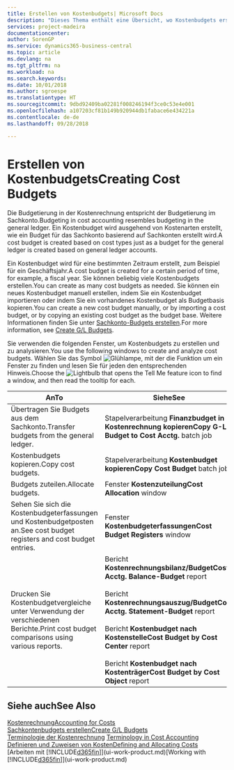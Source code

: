 ```yaml
---
title: Erstellen von Kostenbudgets| Microsoft Docs
description: "Dieses Thema enthält eine Übersicht, wo Kostenbudgets erstellt und analysiert werden."
services: project-madeira
documentationcenter: 
author: SorenGP
ms.service: dynamics365-business-central
ms.topic: article
ms.devlang: na
ms.tgt_pltfrm: na
ms.workload: na
ms.search.keywords: 
ms.date: 10/01/2018
ms.author: sgroespe
ms.translationtype: HT
ms.sourcegitcommit: 9dbd92409ba02281f008246194f3ce0c53e4e001
ms.openlocfilehash: a107203cf81b149b920944db1fabace6e434221a
ms.contentlocale: de-de
ms.lasthandoff: 09/28/2018

---
```

# <a name="creating-cost-budgets"></a><span data-ttu-id="8bbf5-103">Erstellen von Kostenbudgets</span><span class="sxs-lookup"><span data-stu-id="8bbf5-103">Creating Cost Budgets</span></span>
<span data-ttu-id="8bbf5-104">Die Budgetierung in der Kostenrechnung entspricht der Budgetierung im Sachkonto.</span><span class="sxs-lookup"><span data-stu-id="8bbf5-104">Budgeting in cost accounting resembles budgeting in the general ledger.</span></span> <span data-ttu-id="8bbf5-105">Ein Kostenbudget wird ausgehend von Kostenarten erstellt, wie ein Budget für das Sachkonto basierend auf Sachkonten erstellt wird.</span><span class="sxs-lookup"><span data-stu-id="8bbf5-105">A cost budget is created based on cost types just as a budget for the general ledger is created based on general ledger accounts.</span></span>  

<span data-ttu-id="8bbf5-106">Ein Kostenbudget wird für eine bestimmten Zeitraum erstellt, zum Beispiel für ein Geschäftsjahr.</span><span class="sxs-lookup"><span data-stu-id="8bbf5-106">A cost budget is created for a certain period of time, for example, a fiscal year.</span></span> <span data-ttu-id="8bbf5-107">Sie können beliebig viele Kostenbudgets erstellen.</span><span class="sxs-lookup"><span data-stu-id="8bbf5-107">You can create as many cost budgets as needed.</span></span> <span data-ttu-id="8bbf5-108">Sie können ein neues Kostenbudget manuell erstellen, indem Sie ein Kostenbudget importieren oder indem Sie ein vorhandenes Kostenbudget als Budgetbasis kopieren.</span><span class="sxs-lookup"><span data-stu-id="8bbf5-108">You can create a new cost budget manually, or by importing a cost budget, or by copying an existing cost budget as the budget base.</span></span> <span data-ttu-id="8bbf5-109">Weitere Informationen finden Sie unter [Sachkonto-Budgets erstellen](finance-how-create-budgets.md).</span><span class="sxs-lookup"><span data-stu-id="8bbf5-109">For more information, see [Create G/L Budgets](finance-how-create-budgets.md).</span></span>

<span data-ttu-id="8bbf5-110">Sie verwenden die folgenden Fenster, um Kostenbudgets zu erstellen und zu analysieren.</span><span class="sxs-lookup"><span data-stu-id="8bbf5-110">You use the following windows to create and analyze cost budgets.</span></span> <span data-ttu-id="8bbf5-111">Wählen Sie das Symbol ![Glühlampe, mit der die Funktion](media/ui-search/search_small.png "Wie möchten Sie weiter verfahren") um ein Fenster zu finden und lesen Sie für jeden den entsprechenden Hinweis.</span><span class="sxs-lookup"><span data-stu-id="8bbf5-111">Choose the ![Lightbulb that opens the Tell Me feature](media/ui-search/search_small.png "Tell me what you want to do") icon to find a window, and then read the tooltip for each.</span></span>

|<span data-ttu-id="8bbf5-112">An</span><span class="sxs-lookup"><span data-stu-id="8bbf5-112">To</span></span>|<span data-ttu-id="8bbf5-113">Siehe</span><span class="sxs-lookup"><span data-stu-id="8bbf5-113">See</span></span>|  
|--------|---------|  
|<span data-ttu-id="8bbf5-114">Übertragen Sie Budgets aus dem Sachkonto.</span><span class="sxs-lookup"><span data-stu-id="8bbf5-114">Transfer budgets from the general ledger.</span></span>|<span data-ttu-id="8bbf5-115">Stapelverarbeitung **Finanzbudget in Kostenrechnung kopieren**</span><span class="sxs-lookup"><span data-stu-id="8bbf5-115">**Copy G-L Budget to Cost Acctg.** batch job</span></span>|  
|<span data-ttu-id="8bbf5-116">Kostenbudgets kopieren.</span><span class="sxs-lookup"><span data-stu-id="8bbf5-116">Copy cost budgets.</span></span>|<span data-ttu-id="8bbf5-117">Stapelverarbeitung **Kostenbudget kopieren**</span><span class="sxs-lookup"><span data-stu-id="8bbf5-117">**Copy Cost Budget** batch job</span></span>|  
|<span data-ttu-id="8bbf5-118">Budgets zuteilen.</span><span class="sxs-lookup"><span data-stu-id="8bbf5-118">Allocate budgets.</span></span>|<span data-ttu-id="8bbf5-119">Fenster **Kostenzuteilung**</span><span class="sxs-lookup"><span data-stu-id="8bbf5-119">**Cost Allocation** window</span></span>|  
|<span data-ttu-id="8bbf5-120">Sehen Sie sich die Kostenbudgeterfassungen und Kostenbudgetposten an.</span><span class="sxs-lookup"><span data-stu-id="8bbf5-120">See cost budget registers and cost budget entries.</span></span>|<span data-ttu-id="8bbf5-121">Fenster **Kostenbudgeterfassungen**</span><span class="sxs-lookup"><span data-stu-id="8bbf5-121">**Cost Budget Registers** window</span></span>|  
|<span data-ttu-id="8bbf5-122">Drucken Sie Kostenbudgetvergleiche unter Verwendung der verschiedenen Berichte.</span><span class="sxs-lookup"><span data-stu-id="8bbf5-122">Print cost budget comparisons using various reports.</span></span>|<span data-ttu-id="8bbf5-123">Bericht **Kostenrechnungsbilanz/Budget**</span><span class="sxs-lookup"><span data-stu-id="8bbf5-123">**Cost Acctg. Balance-Budget** report</span></span><br /><br /> <span data-ttu-id="8bbf5-124">Bericht **Kostenrechnungsauszug/Budget**</span><span class="sxs-lookup"><span data-stu-id="8bbf5-124">**Cost Acctg. Statement-Budget** report</span></span><br /><br /> <span data-ttu-id="8bbf5-125">Bericht **Kostenbudget nach Kostenstelle**</span><span class="sxs-lookup"><span data-stu-id="8bbf5-125">**Cost Budget by Cost Center** report</span></span><br /><br /> <span data-ttu-id="8bbf5-126">Bericht **Kostenbudget nach Kostenträger**</span><span class="sxs-lookup"><span data-stu-id="8bbf5-126">**Cost Budget by Cost Object** report</span></span>|  

## <a name="see-also"></a><span data-ttu-id="8bbf5-127">Siehe auch</span><span class="sxs-lookup"><span data-stu-id="8bbf5-127">See Also</span></span>  
[<span data-ttu-id="8bbf5-128">Kostenrechnung</span><span class="sxs-lookup"><span data-stu-id="8bbf5-128">Accounting for Costs</span></span>](finance-manage-cost-accounting.md)  
[<span data-ttu-id="8bbf5-129">Sachkontenbudgets erstellen</span><span class="sxs-lookup"><span data-stu-id="8bbf5-129">Create G/L Budgets</span></span>](finance-how-create-budgets.md)  
<span data-ttu-id="8bbf5-130">[Terminologie der Kostenrechnung](finance-terminology-in-cost-accounting.md) </span><span class="sxs-lookup"><span data-stu-id="8bbf5-130">[Terminology in Cost Accounting](finance-terminology-in-cost-accounting.md) </span></span>  
[<span data-ttu-id="8bbf5-131">Definieren und Zuweisen von Kosten</span><span class="sxs-lookup"><span data-stu-id="8bbf5-131">Defining and Allocating Costs</span></span>](finance-define-and-allocate-costs.md)  
<span data-ttu-id="8bbf5-132">[Arbeiten mit [!INCLUDE[d365fin](includes/d365fin_md.md)]](ui-work-product.md)</span><span class="sxs-lookup"><span data-stu-id="8bbf5-132">[Working with [!INCLUDE[d365fin](includes/d365fin_md.md)]](ui-work-product.md)</span></span>

